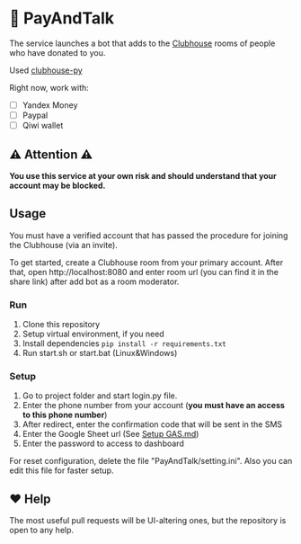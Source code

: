 <!-- https://github.com/kirillkuzin/donatehouse/blob/master/README.md -->
# 👋 PayAndTalk
The service launches a bot that adds to the [Clubhouse](https://www.joinclubhouse.com) rooms of people who have donated to you.

Used [clubhouse-py](https://github.com/stypr/clubhouse-py)

Right now, work with:
- [ ] Yandex Money
- [ ] Paypal
- [ ] Qiwi wallet

## ⚠️ Attention ⚠️
**You use this service at your own risk and should understand 
that your account may be blocked.**

## Usage
You must have a verified account that has passed the procedure 
for joining the Clubhouse (via an invite).

To get started, create a Clubhouse room from your primary account.
After that, open http://localhost:8080 and enter room url (you can find it in the share link) 
after add bot as a room moderator.


### Run
1. Clone this repository
2. Setup virtual environment, if you need
3. Install dependencies `pip install -r requirements.txt`
4. Run start.sh or start.bat (Linux&Windows)

### Setup
1. Go to project folder and start login.py file.
2. Enter the phone number from your account 
(**you must have an access to this phone number**)
3. After redirect, enter the confirmation code that will be sent in the SMS
4. Enter the Google Sheet url (See [Setup GAS.md](GAS.md))
5. Enter the password to access to dashboard


For reset configuration, delete the file "PayAndTalk/setting.ini".
Also you can edit this file for faster setup.

## ❤️ Help

The most useful pull requests will be UI-altering ones, but the repository 
is open to any help.

<!-- https://github.com/kirillkuzin/donatehouse/blob/master/README.md -->
